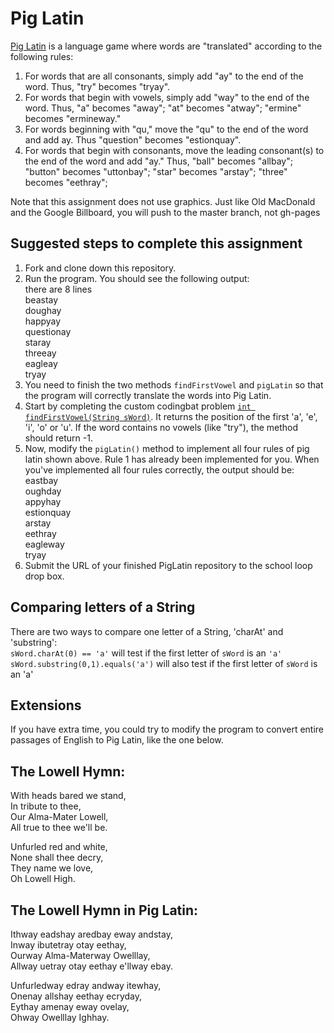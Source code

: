 Pig Latin
==================
[Pig Latin](http://en.wikipedia.org/wiki/Pig_Latin) is a language game where words are "translated" according to the following rules:  

1. For words that are all consonants, simply add "ay" to the end of the word. Thus, "try" becomes "tryay".  
2. For words that begin with vowels, simply add "way" to the end of the word. Thus, "a" becomes "away"; "at" becomes "atway"; "ermine" becomes "ermineway."  
3. For words beginning with "qu," move the "qu" to the end of the word and add ay. Thus "question" becomes "estionquay".  
4. For words that begin with consonants, move the leading consonant(s) to the end of the word and add "ay." Thus, "ball" becomes "allbay"; "button" becomes "uttonbay"; "star" becomes "arstay"; "three" becomes "eethray";  

Note that this assignment does not use graphics. Just like Old MacDonald and the Google Billboard, you will push to the master branch, not gh-pages

Suggested steps to complete this assignment
-------------------------------------------

1. Fork and clone down this repository.
2. Run the program. You should see the following output:  
there are 8 lines  
beastay  
doughay  
happyay  
questionay  
staray  
threeay  
eagleay  
tryay  
3. You need to finish the two methods `findFirstVowel` and `pigLatin` so that the program will correctly translate the words into Pig Latin.
4. Start by completing the custom codingbat problem [`int findFirstVowel(String sWord)`](http://codingbat.com/prob/p200508?parent=/home/simona1@sfusd.edu). It returns the position of the first 'a', 'e', 'i', 'o' or 'u'. If the word contains no vowels (like "try"), the method should return -1.
5. Now, modify the `pigLatin()` method to implement all four rules of pig latin shown above. Rule 1 has already been implemented for you. When you've implemented all four rules correctly, the output should be:  
eastbay  
oughday  
appyhay  
estionquay  
arstay  
eethray  
eagleway  
tryay  
6. Submit the URL of your finished PigLatin repository to the school loop drop box.

Comparing letters of a String
-----------------------------

There are two ways to compare one letter of a String, 'charAt' and 'substring':  
`sWord.charAt(0) == 'a'` will test if the first letter of `sWord` is an `'a'`
`sWord.substring(0,1).equals('a')` will also test if the first letter of `sWord` is an 'a'


Extensions
----------

If you have extra time, you could try to modify the program to convert entire passages of English to Pig Latin, like the one below.

The Lowell Hymn:
----------------

With heads bared we stand,  
In tribute to thee,   
Our Alma-Mater Lowell,   
All true to thee we'll be.   
  
Unfurled red and white,   
None shall thee decry,   
They name we love,   
Oh Lowell High.  

The Lowell Hymn in Pig Latin:
-----------------------------

Ithway eadshay aredbay eway andstay,  
Inway ibutetray otay eethay,  
Ourway Alma-Materway Owelllay,  
Allway uetray otay eethay e'llway ebay.  

Unfurledway edray andway itewhay,  
Onenay allshay eethay ecryday,  
Eythay amenay eway ovelay,  
Ohway Owelllay Ighhay.  
